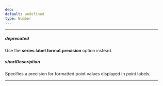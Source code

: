 ```yaml
---
dep: 
default: undefined
type: Number
---
```

---
##### deprecated
Use the **series**.**label**.**format**.**precision** option instead.

##### shortDescription
Specifies a precision for formatted point values displayed in point labels.

---
